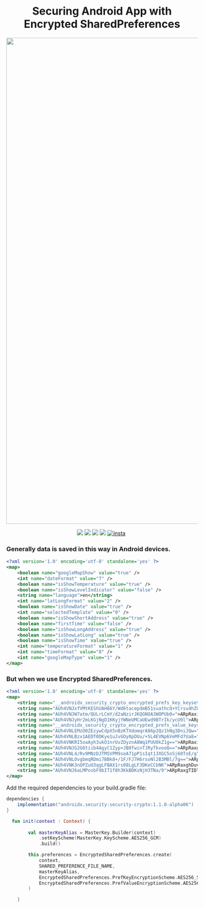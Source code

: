 <h1 align="center">Securing Android App with Encrypted SharedPreferences</h1>

<p align="center">
    <a href="https://play.google.com/store/apps/details?id=com.sumino.issave.storysaver.photovideo.downloader">
      <img src="https://miro.medium.com/v2/resize:fit:828/format:webp/1*pA-q5kPuCdZ1VzLAyXxFBg.jpeg" width="1280" />
    </a>
  </p>
  
  
<div align="center">
<a href="https://t.me/banrossyn" target="_blank"><img src="https://img.shields.io/badge/Telegram-26A5E4.svg?logo=Telegram&logoColor=white"></a>
<a href="https://wa.me/+919694260426/" target="_blank"><img src="https://img.shields.io/badge/WhatsApp-25D366.svg?logo=WhatsApp&logoColor=white"></a>
<a href="https://www.linkedin.com/in/banrossyn/" target="_blank"><img src="https://img.shields.io/badge/LinkedIn-0A66C2.svg?logo=LinkedIn&logoColor=white"></a>
<a href="mailto:banrossyn@gmail.com"><img src="https://img.shields.io/badge/Gmail-EA4335.svg?logo=Gmail&logoColor=white"></a>
<a href=https://www.instagram.com/androidwithrossyn/><img alt="insta" src="https://img.shields.io/badge/Instagram-E4405F.svg?logo=Instagram&logoColor=white"></a>
<a href="https://medium.com/@banrossyn/securing-android-app-with-encrypted-sharedpreferences-8a5e98783485"><img alt="" src="https://img.shields.io/badge/Medium-000000.svg?logo=Medium&logoColor=white"></a>
</div>

### Generally data is saved in this way in Android devices.

```xml
<?xml version='1.0' encoding='utf-8' standalone='yes' ?>
<map>
    <boolean name="googleMapShow" value="true" />
    <int name="dateFormat" value="7" />
    <boolean name="isShowTemperature" value="true" />
    <boolean name="isShowLevelIndicator" value="false" />
    <string name="language">en</string>
    <int name="latLongFormat" value="2" />
    <boolean name="isShowDate" value="true" />
    <int name="selectedTemplate" value="0" />
    <boolean name="isShowShortAddress" value="true" />
    <boolean name="firstTime" value="false" />
    <boolean name="isShowLongAddress" value="true" />
    <boolean name="isShowLatLong" value="true" />
    <boolean name="isShowTime" value="true" />
    <int name="temperatureFormat" value="1" />
    <int name="timeFormat" value="8" />
    <int name="googleMapType" value="1" />
</map>
```

### But when we use Encrypted SharedPreferences.
```xml
<?xml version='1.0' encoding='utf-8' standalone='yes' ?>
<map>
    <string name="__androidx_security_crypto_encrypted_prefs_key_keyset__">12a901bc682e67316d97810d5c4ed741daaeddd8877e30137e1b60d4094b04a6ff0bd27c351334ece9568e0b6a3d4b0de494c5577cd71a614e4198c02b8ce62626579ff52740fb41336fe4b012861f5b0533668d2642db6c45025f4428cf6fcd1aba151e991a4e1785dbd0848c8ded29a7540ad8a31236fd40b8c4ec9fa08b5ddf07ed49d6ffb42dbfa98c1a9a06c929f46120bcc6c563e82714e2f4134915b989ed0e75036428bcec24d37d1a4408d2a9e1c304123c0a30747970652e676f6f676c65617069732e636f6d2f676f6f676c652e63727970746f2e74696e6b2e4165735369764b6579100118d2a9e1c3042001</string>
    <string name="AUh4VNJxfVMtKEShUAH66Y/Wd6tacepdmB51suathcQ+YCrsu4hZ0Xg=">ARpRaxiHZmU9NmpOYhXGsKFWh0Q5gfG1YtjOZ+/ET0vY/zU4Pe4=</string>
    <string name="AUh4VNJW7atm/QULrLCmY/d2aNzirJKQGNOA3WOPUb0=">ARpRaxipyG/6dldVpNFeXh4JEO+NjL6JxmH24TTQVBj1xDVt4YKpEK8=</string>
    <string name="AUh4VNJyHr2mLKGjNgD1KKyjYWNeUMCaUEwd9BTrIk/ycU9l">ARpRaxhaVtgbMw1OzeIB/+3Nywr2+DM4pzP8S9M3Jd0Qd3bvKtQXBN4=</string>
    <string name="__androidx_security_crypto_encrypted_prefs_value_keyset__">128801cb3c76b722706eeed2f367d681c440c160a4cad6d6279d87eb1ae86494ac213f596c289d9b677f1aff5d6152fbf777fe5e57319363213e1ad6dea868e104cc6c3772924516f3e6026e863dcf3a29547876e83c833e6d7a711c86fec53a9445c09bfbe47fb3bf3d3b5339ef9c80da7a7198a6c9a2736e9a55f2039a455ddaf7fce792200904df97921a440898d6c5d201123c0a30747970652e676f6f676c65617069732e636f6d2f676f6f676c652e63727970746f2e74696e6b2e41657347636d4b657910011898d6c5d2012001</string>
    <string name="AUh4VNLEMzO0ZEzywCdpX5nBzKTXdomqrA86p2Qz1hNg3DniJQw=">ARpRaxi7ULeVm2XWXKuSkU/0EzQKvdlou87SmUcBW4iaZMRvBgk=</string>
    <string name="AUh4VNLBzx1AEDT0DKye1uJvGOy0pDUu/+5L4EVNp6VeMFd7Ua8=">ARpRaxg8hP0mELpEOwh0nfVD6wd1K8FEt78EjzdWESkBk+nY0hE=</string>
    <string name="AUh4VNKRI5oaAyh3ukO1nrUvZOyznA8Wq1PUU0kZ1g==">ARpRaxi3ROeOi0fEMQ4i4Px+1ryY+adkx7aG5zBBWwD+9hPfv20=</string>
    <string name="AUh4VNJG2G6tiib4AgyC1Zyp+JB0fwinTJRyTkvooQ==">ARpRaxgClZXUx9+dAt8DPN/pWap8QTWm5cGiIMwB0OHDNPZJs2gMu60=</string>
    <string name="AUh4VNL4/Rv9MNzDJTM5VPM9seA71pP1sIqt13XGC5oSj60ToE/g">ARpRaxgk4Eg5Ssh8jV4w8BDdKjFDZ1pD3V6P6PJRtiJMpTXckmw=</string>
    <string name="AUh4VNLOvgbmqRDmi7BBk8+/1F/FJ7H6rsoNl2B3MBl/7g==">ARpRaxipnE2qdflE/X7dQYbNBtu7NxptAfmdz8+J/lBODO0kqSU=</string>
    <string name="AUh4VNK3nOPZuU3qgLFBAX1rs08LgLF3DKeCCbNK">ARpRaxghDuvQTvR+sH3qge7h9t7SZH4WITftmnA9jpZuizdDTzE=</string>
    <string name="AUh4VNJ6aLMPosbF9bIT1f8h3KkBDKsNjH3TNa/9">ARpRaxgTIDlUlcqBurlhjMIBiWdYd/Iv/XafyPYAX+4FbElm+b8yEys=</string>
</map>
```

Add the required dependencies to your build.gradle file:

```groovy
dependencies {
    implementation("androidx.security:security-crypto:1.1.0-alpha06")
}
```
```kotlin
  fun init(context : Context) {
   
        val masterKeyAlias = MasterKey.Builder(context)
            .setKeyScheme(MasterKey.KeyScheme.AES256_GCM)
            .build()

        this.preferences = EncryptedSharedPreferences.create(
            context,
            SHARED_PREFERENCE_FILE_NAME,
            masterKeyAlias,
            EncryptedSharedPreferences.PrefKeyEncryptionScheme.AES256_SIV,
            EncryptedSharedPreferences.PrefValueEncryptionScheme.AES256_GCM
        )

    }
```





